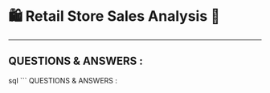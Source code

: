 # 🛍️ Retail Store Sales Analysis 🥗

-----------------------------------------------------------------------------------------------------------------------------------------

## QUESTIONS & ANSWERS :

sql ```
QUESTIONS & ANSWERS :
```
